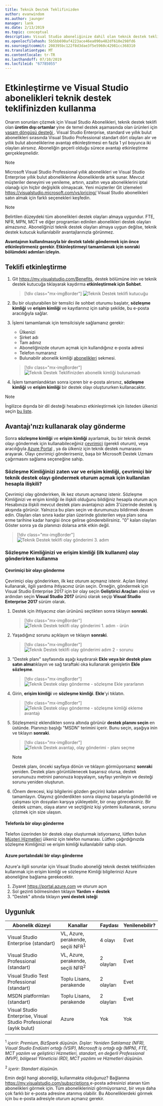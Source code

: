 ```yaml
---
title: Teknik Destek Teklifinizden
author: evanwindom
ms.author: jaunger
manager: lank
ms.date: 2/13/2019
ms.topic: conceptual
description: Visual Studio aboneliğinize dahil olan teknik destek teklifinizden etkinleştirmeyi öğrenin.
ms.openlocfilehash: 5b5bb690af4223ace46ea090a482df610e298fd6
ms.sourcegitcommit: 208395bc122f8d3dae3f5e5960c42981cc368310
ms.translationtype: MT
ms.contentlocale: tr-TR
ms.lasthandoff: 07/10/2019
ms.locfileid: "67785055"
---
```

# <a name="activate-and-use-the-technical-support-benefit-in-visual-studio-subscriptions"></a>Etkinleştirme ve Visual Studio abonelikleri teknik destek teklifinizden kullanma

Onarım sorunları çözmek için Visual Studio Abonelikleri, teknik destek teklifi olan **üretim dışı ortamlar** yine de temel destek aşamasında olan ürünleri için [yaşam döngüsü desteği ](https://support.microsoft.com/lifecycle/search). Visual Studio Enterprise, standard ve yıllık bulut abonelikleri sırasında Visual Studio Professional standart dört olayları alır ve yıllık bulut aboneliklerine avantajı etkinleştirmesi en fazla 1 yıl boyunca iki olayları alırsınız. Aboneliğin geçerli olduğu sürece avantajı etkinleştirme gerçekleşmelidir.

> [!NOTE]
> Microsoft Visual Studio Professional yıllık abonelikleri ve Visual Studio Enterprise yıllık bulut aboneliklerine Aboneliklerde artık sunar. Mevcut müşteriler deneyimi ve yenileme, artırın, azaltın veya aboneliklerini iptal olanağı için hiçbir değişiklik olmayacak. Yeni müşteriler Git izlemeleri https://visualstudio.microsoft.com/vs/pricing/ Visual Studio abonelikleri satın almak için farklı seçenekleri keşfedin.

> [!NOTE]
> Belirtilen düzeydeki tüm abonelikleri destek olayları almaya uygundur. FTE, NFR, MPN, MCT ve diğer programları edinilen abonelikleri destek olayları almazsınız. Aboneliğinizi teknik destek olayları almaya uygun değilse, teknik destek kutucuk kullanılabilir avantajlarınızla görünmez.

**Avantajının kullanılmasıyla bir destek talebi göndermek için önce etkinleştirmeniz gerekir.  Etkinleştirmeyi tamamlamak için sonraki bölümdeki adımları izleyin.**

## <a name="how-to-activate-the-benefit"></a>Teklifi etkinleştirme

1. Git https://my.visualstudio.com/Benefits, destek bölümüne inin ve teknik destek kutucuğa tıklayarak kaydırma **etkinleştirmek için Sohbet**.
    > [!div class="mx-imgBorder"]
    > ![Teknik Destek teklifi kutucuğu](_img/vs-tech-support/vs-tech-support-tile.png)
2. Bu bir oluşturabilen bir temsilci ile sohbet oturumu başlatır, **sözleşme kimliği** ve **erişim kimliği** ve kayıtlarınız için sahip şekilde, bu e-posta aracılığıyla sağlar.

3. İşlemi tamamlamak için temsilcisiyle sağlamanız gerekir:
   - Ülkenizi
   - Şirket adı
   - Tam adınız
   - Aboneliğinizde oturum açmak için kullandığınız e-posta adresi
   - Telefon numaranız
   - Bulunabilir abonelik kimliği [abonelikleri](https://my.visualstudio.com/subscriptions) sekmesi.

   > [!div class="mx-imgBorder"]
   > ![Teknik Destek Teklifinizden abonelik kimliği bulunamadı](_img/vs-tech-support/vs-tech-support-subID-cropped.png)

4. İşlem tamamlandıktan sonra içeren bir e-posta alırsınız, **sözleşme kimliği** ve **erişim kimliği** bir destek olayı oluştururken kullanacaktır.

> [!NOTE]
> İngilizce dışında bir dil desteği hesabınızı etkinleştirmek için listeden ülkenizi seçin [bu liste](https://support.microsoft.com/help/14084/activate-support-contract).

## <a name="how-to-submit-an-incident-using-your-benefit"></a>Avantajı'nızı kullanarak olay gönderme

Sonra **sözleşme kimliği** ve **erişim kimliği** ayarlamak, bu bir teknik destek olayı göndermek için kullanabileceğiniz [çevrimiçi](http://support.microsoft.com/oas/) (gerekli oturum), veya aracılığıyla [Azure Portal](https://ms.portal.azure.com/#blade/Microsoft_Azure_Support/HelpAndSupportBlade/overview) , ya da ülkeniz için teknik destek numarasını arayarak. Olayı çevrimiçi gönderirseniz, başa bir Microsoft Destek Uzmanı çağırmasını sağlama seçeneğine sahip.

### <a name="already-have-your-contract-id-and-access-id-associated-with-the-account-used-to-sign-in-to-submit-a-tech-support-incident-online"></a>Sözleşme Kimliğinizi zaten var ve erişim kimliği, çevrimiçi bir teknik destek olayı göndermek oturum açmak için kullanılan hesapla ilişkili?

Çevrimiçi olay gönderirken, ilk kez oturum açmanız istenir. Sözleşme Kimliğinizi ve erişim kimliği ile ilişkili olduğunu bildiğiniz hesapla oturum açın Hesabınıza ilişkili mevcut destek planı avantajınızı adım 3'üzerinde destek iş akışında görünür. Yalnızca bu planı seçin ve durumunuzu bildirmek devam edin. Olayları olan sınıra kadar plan üzerinde gösterilen veya planı sona erme tarihine kadar hangisi önce gelirse gönderebilirsiniz. "0" kalan olayları Göster sonra ya da planınızı dolarsa artık etkin değil.

   > [!div class="mx-imgBorder"]
   > ![Teknik Destek teklifi olay gönderimi 3. adım](_img/vs-tech-support/vs-tech-support-step3.png)

### <a name="using-your-contract-id-and-access-id-when-submitting-an-incident-initial-use"></a>Sözleşme Kimliğinizi ve erişim kimliği (ilk kullanım) olay gönderirken kullanma

#### <a name="submitting-an-incident-online"></a>Çevrimiçi bir olayı gönderme

Çevrimiçi olay gönderirken, ilk kez oturum açmanız istenir. Açılan listeyi kullanarak, ilgili yardıma ihtiyacınız ürün seçin. Örneğin, göndermek için Visual Studio Enterprise 2017 için bir olay seçin **Geliştirici Araçları** ailesi ve ardından seçin **Visual Studio 2017** ürünü olarak seçip **Visual Studio Enterprise 2017** sürüm olarak.

1. Destek için ihtiyacınız olan ürününü seçtikten sonra tıklayın **sonraki**.

   > [!div class="mx-imgBorder"]
   > ![Teknik Destek teklifi olay gönderimi 1. adım - ürün](_img/vs-tech-support/vs-tech-support-step1.png)

2. Yaşadığınız sorunu açıklayın ve tıklayın **sonraki**.

   > [!div class="mx-imgBorder"]
   > ![Teknik Destek teklifi olay gönderimi adım 2 - sorunu](_img/vs-tech-support/vs-tech-support-step2.png)

3. "Destek planı" sayfasında aşağı kaydırarak **Ekle veya bir destek planı satın alma**tıklayın ve sağ taraftaki oka kullanarak genişletin **Ekle sözleşme**.

   > [!div class="mx-imgBorder"]
   > ![Teknik Destek olayı gönderme - sözleşme Ekle yararlanın](_img/vs-tech-support/vs-tech-support-add-contract.png)

4. Girin, **erişim kimliği** ve **sözleşme kimliği**.            **Ekle**'yi tıklatın.

   > [!div class="mx-imgBorder"]
   > ![Teknik Destek olayı gönderme - sözleşme kimliği ekleme avantajı](_img/vs-tech-support/vs-tech-support-add-contract-id.png)

5. Sözleşmeniz eklendikten sonra altında görünür **destek planını seçin** en üstünde. Planınızı başlığı "MSDN" terimini içerir. Bunu seçin, aşağıya inin ve tıklayın **sonraki**.

   > [!div class="mx-imgBorder"]
   > ![Teknik Destek avantajı, olay gönderimi - planı seçme](_img/vs-tech-support/vs-tech-support-choose-plan.png)

   > [!NOTE]
   > Destek planı, önceki sayfaya dönün ve tıklayın görmüyorsanız **sonraki** yeniden.  Destek planı görüntülenecek başarısız olursa, destek sorununuzu metnini panonuza kopyalayın, sayfayı yenileyin ve desteği sorunu yeniden oluşturun.

6. (Önem derecesi, kişi bilgilerini gözden geçirin) kalan adımları tamamlayın.   Olayınız gönderdikten sonra olayınız başarıyla gönderildi ve çalışması için dosyaları karşıya yükleyebilir, bir onay göreceksiniz. Bir destek uzmanı, olaya atanır ve seçtiğiniz kişi yöntemi kullanarak, sorunu çözmek için size ulaşsın.

#### <a name="submit-an-incident-by-phone"></a>Telefonla bir olayı gönderme

Telefon üzerinden bir destek olayı oluşturmak istiyorsanız, lütfen bulun [Müşteri Hizmetleri](https://support.microsoft.com/help/13948/global-customer-service-phone-numbers) ülkeniz için telefon numarası. Lütfen çağırdığınızda sözleşme Kimliğinizi ve erişim kimliği kullanılabilir sahip olun.

#### <a name="submit-an-incident-within-the-azure-portal"></a>Azure portalındaki bir olayı gönderme

Azure'a ilgili sorunlar için Visual Studio aboneliği teknik destek teklifinizden kullanmak için erişim kimliği ve sözleşme Kimliği bilgilerinizi Azure aboneliğine bağlama gerekecektir.

1. Ziyaret https://portal.azure.com ve oturum açın
2. Sol gezinti bölmesinden tıklayın **Yardım + destek**
3. "Destek" altında tıklayın **yeni destek isteği**

## <a name="eligibility"></a>Uygunluk

| Abonelik düzeyi                                                 |     Kanallar                                            | Faydası                                                          | Yenilenebilir?    |
|--------------------------------------------------------------------|---------------------------------------------------------|------------------------------------------------------------------|---------------|
| Visual Studio Enterprise (standart)   | VL, Azure, perakende, seçili NFR<sup>1</sup> | 4 olayı       |  Evet|
| Visual Studio Professional (standart) | VL, Azure, perakende, seçili NFR<sup>2</sup>                                        | 2 olayları                                                          |Evet         |
| Visual Studio Test Professional (standart)                         | Toplu Lisans, perakende                                              | 2 olayları                                             |  Evet         |
| MSDN platformları (standart)                                          | Toplu Lisans, perakende                                              | 2 olayları                                               | Evet         |
| Visual Studio Enterprise, Visual Studio Professional (aylık bulut) | Azure                                       | Yok                                                           |Yok|
||

<sup>1</sup> *içerir: Premium, BizSpark düşünün. Dışlar: Yeniden Satılamaz (NFR), Visual Studio Endüstri ortağı (VSIP), Microsoft iş ortağı ağı (MPN), FTE, MCT yazılım ve geliştirici Hizmetleri, standart, en değerli Professional (MVP), bölgesel Yöneticisi (RD), MCT yazılımı ve Hizmetleri düşünün.*

<sup>2</sup> *içerir: Standart düşünün.*

Emin değil hangi aboneliği, kullanmakta olduğunuz?  Bağlanma [ https://my.visualstudio.com/subscriptions ](https://my.visualstudio.com/subscriptions?wt.mc_id=o~msft~docs) e-posta adresinizi atanan tüm abonelikleri görmek için. Tüm aboneliklerinizi görmüyorsanız, bir veya daha çok farklı bir e-posta adresine atanmış olabilir.  Bu Aboneliklerdeki görmek için bu e-posta adresiyle oturum açmanız gerekir.
